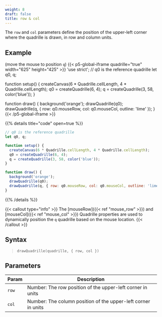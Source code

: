 ```yaml
---
weight: 8
draft: false  
title: row & col  
---
```


The `row` and `col` parameters define the position of the upper-left corner where the quadrille is drawn, in row and column units.

## Example

(move the mouse to position `q`)
{{< p5-global-iframe quadrille="true" width="625" height="425" >}}
'use strict';
// q0 is the reference quadrille
let q0, q;

function setup() {
  createCanvas(6 * Quadrille.cellLength, 4 * Quadrille.cellLength);
  q0 = createQuadrille(6, 4);
  q = createQuadrille(3, 58, color('blue'));
}

function draw() {
  background('orange');
  drawQuadrille(q0);
  drawQuadrille(q, { row: q0.mouseRow, col: q0.mouseCol, outline: 'lime' });
}
{{< /p5-global-iframe >}}

{{% details title="code" open=true %}}
```js
// q0 is the reference quadrille
let q0, q;

function setup() {
  createCanvas(6 * Quadrille.cellLength, 4 * Quadrille.cellLength);
  q0 = createQuadrille(6, 4);
  q = createQuadrille(3, 58, color('blue'));
}

function draw() {
  background('orange');
  drawQuadrille(q0);
  drawQuadrille(q, { row: q0.mouseRow, col: q0.mouseCol, outline: 'lime' });
}
```
{{% /details %}}

{{< callout type="info" >}}
The [mouseRow]({{< ref "mouse_row" >}}) and [mouseCol]({{< ref "mouse_col" >}}) Quadrille properties are used to dynamically position the `q` quadrille based on the mouse location.
{{< /callout >}}

## Syntax

> `drawQuadrille(quadrille, { row, col })`

## Parameters

| Param | Description                                                   |
|-------|---------------------------------------------------------------|
| `row` | Number: The row position of the upper-left corner in units    |
| `col` | Number: The column position of the upper-left corner in units |